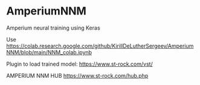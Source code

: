 # AmperiumNNM
Amperium neural training using Keras

Use https://colab.research.google.com/github/KirillDeLutherSergeev/AmperiumNNM/blob/main/NNM_colab.ipynb

Plugin to load trained model:
https://www.st-rock.com/vst/

AMPERIUM NNM HUB
https://www.st-rock.com/hub.php
